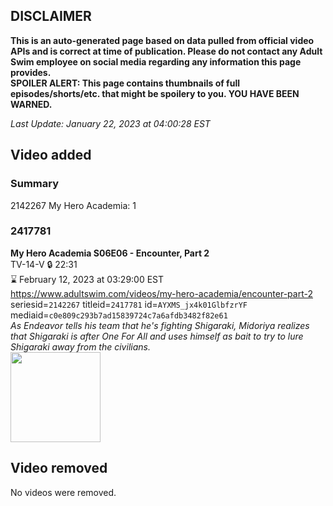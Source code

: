 ## DISCLAIMER
**This is an auto-generated page based on data pulled from official video APIs and is correct at time of publication. Please do not contact any Adult Swim employee on social media regarding any information this page provides.**  
**SPOILER ALERT: This page contains thumbnails of full episodes/shorts/etc. that might be spoilery to you. YOU HAVE BEEN WARNED.**  

_Last Update: January 22, 2023 at 04:00:28 EST_
## Video added
### Summary
2142267 My Hero Academia: 1  
### 2417781
**My Hero Academia S06E06 - Encounter, Part 2**  
TV-14-V 🔒 22:31  
⌛ February 12, 2023 at 03:29:00 EST  
https://www.adultswim.com/videos/my-hero-academia/encounter-part-2  
seriesid=`2142267` titleid=`2417781` id=`AYXMS_jx4k01GlbfzrYF` mediaid=`c0e809c293b7ad15839724c7a6afdb3482f82e61`  
_As Endeavor tells his team that he's fighting Shigaraki, Midoriya realizes that Shigaraki is after One For All and uses himself as bait to try to lure Shigaraki away from the civilians._  
<a href="https://media.cdn.adultswim.com/uploads/20230121/thumbnails/2_23121145213-myheroacademia119Still001tiny.png"><img src="https://media.cdn.adultswim.com/uploads/20230121/thumbnails/2_23121145213-myheroacademia119Still001tiny.png" height="144px" /></a>
## Video removed
No videos were removed.  
